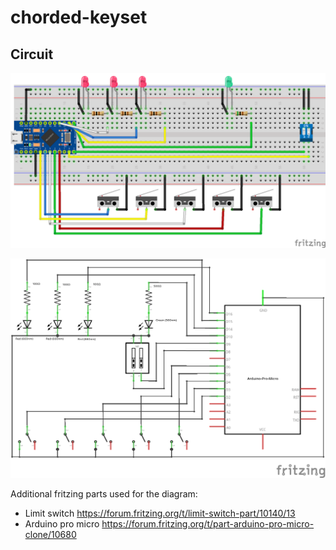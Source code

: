 # chorded-keyset

## Circuit

![Breadboard diagram](https://github.com/JavierGelatti/chorded-keyset/blob/main/circuit/diagram_bb.png)

![Schematic diagram](https://github.com/JavierGelatti/chorded-keyset/blob/main/circuit/diagram_schem.png)

Additional fritzing parts used for the diagram:
- Limit switch https://forum.fritzing.org/t/limit-switch-part/10140/13
- Arduino pro micro https://forum.fritzing.org/t/part-arduino-pro-micro-clone/10680
